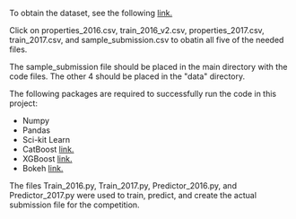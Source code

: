 To obtain the dataset, see the following [link.](https://www.kaggle.com/c/zillow-prize-1/data)

Click on properties_2016.csv, train_2016_v2.csv, properties_2017.csv, train_2017.csv, and sample_submission.csv to obatin all five of the needed files.

The sample_submission file should be placed in the main directory with the code files. The other 4 should be placed in the "data" directory.

The following packages are required to successfully run the code in this project:
- Numpy
- Pandas
- Sci-kit Learn
- CatBoost [link.](https://tech.yandex.com/catboost/doc/dg/concepts/python-installation-docpage/)
- XGBoost [link.](http://xgboost.readthedocs.io/en/latest/build.html)
- Bokeh [link.](https://bokeh.pydata.org/en/latest/docs/installation.html)

The files Train_2016.py, Train_2017.py, Predictor_2016.py, and Predictor_2017.py were used to train, predict, and create the actual submission file for the competition.
